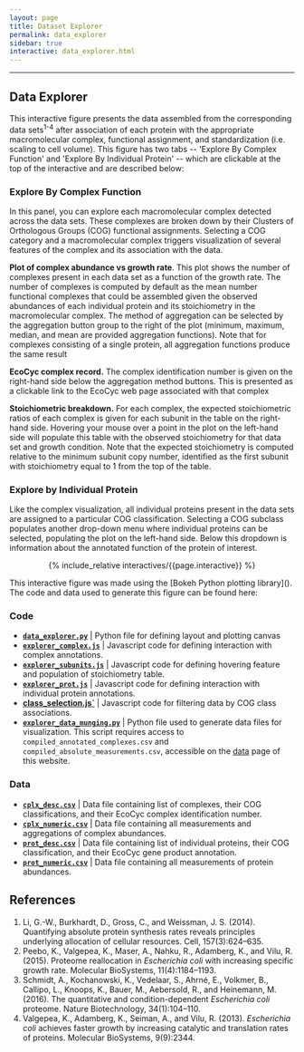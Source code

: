 ```yaml
---
layout: page
title: Dataset Explorer
permalink: data_explorer
sidebar: true
interactive: data_explorer.html
---
```

---

## Data Explorer
This interactive figure presents the data assembled from the corresponding data
sets<sup>1-4</sup> after association of each protein with the appropriate
macromolecular complex, functional assignment, and standardization (i.e. scaling
to cell volume). This figure has two tabs -- 'Explore By Complex Function' and
'Explore By Individual Protein' -- which are clickable at the top of the
interactive and are described below:

### Explore By Complex Function

In this panel, you can explore each macromolecular complex detected across
the data sets. These complexes are broken down by their Clusters of
Orthologous Groups (COG) functional assignments. Selecting a COG category
and a macromolecular complex triggers visualization of several features of
the complex and its association with the data. 

**Plot of complex abundance vs growth rate**. This plot shows the number of
complexes present in each data set as a function of the growth rate. The number
of complexes is computed by default as the mean number functional complexes that
could be assembled given the observed abundances of each individual protein and
its stoichiometry in the macromolecular complex. The method of aggregation can
be selected by the aggregation button group to the right of the plot (minimum,
maximum, median, and mean are provided aggregation functions). Note that for
complexes consisting of a single protein, all aggregation functions produce the
same result

**EcoCyc complex record.** The complex identification number is given on the
right-hand side below the aggregation method buttons. This is presented as a
clickable link to the  EcoCyc web page associated with that complex

**Stoichiometric breakdown.** For each complex, the expected stoichiometric
ratios of each complex is given for each subunit in the table on the right-hand
side. Hovering your mouse over a point in the plot on the left-hand side will
populate this table with the observed stoichiometry for that data set and growth
condition. Note that the expected stoichiometry is computed relative to the
minimum subunit copy number, identified as the first subunit with stoichiometry
equal to 1 from the top of the table.


### Explore by Individual Protein

Like the complex visualization, all individual proteins present in the data sets
are assigned to a particular COG classification. Selecting a COG subclass
populates another drop-down menu where individual proteins can be selected,
populating the plot on the left-hand side. Below this dropdown is information
about the annotated function of the protein of interest.
<br/>
<center>

{% include_relative interactives/{{page.interactive}} %}

</center>
This interactive figure was made using the [Bokeh Python plotting library]().
The code and data used to generate this figure can be found here:

### Code
* [**`data_explorer.py`**](code/data_explorer.py) \| Python file for defining layout and plotting canvas
* [**`explorer_complex.js`**](code/explorer_complex.js) \| Javascript code for
  defining interaction with complex annotations.
* [**`explorer_subunits.js`**](code/explorer_subunits.js) \| Javascript code for
  defining hovering feature and population of stoichiometry table.
* [**`explorer_prot.js`**](code/explorer_prot.js) \| Javascript code for
  defining interaction with individual protein annotations.
* [**class_selection.js`**](code/class_selection.js) \| Javascript code for
  filtering data by COG class associations.
* [**`explorer_data_munging.py`**](code/explorer_data_munging.py) \| Python file
  used to generate data files for visualization. This script requires access to
  `compiled_annotated_complexes.csv` and `compiled_absolute_measurements.csv`,
  accessible on the [data]({{site.url}}/data) page of this website. 

### Data 
* [**`cplx_desc.csv`**](data/cplx_desc.csv) \| Data file containing list of
  complexes, their COG classifications, and their EcoCyc complex identification
  number.
* [**`cplx_numeric.csv`**](data/cplx_numeric.csv) \| Data file containing all
  measurements and aggregations of complex abundances.
* [**`prot_desc.csv`**](data/prot_desc.csv) \| Data file containing list of
  individual proteins, their COG classification, and their EcoCyc gene product
  annotation.
* [**`prot_numeric.csv`**](data/prot_numeric.csv) \| Data file containing all
  measurements of protein abundances.

## References 

1. Li, G.-W., Burkhardt, D., Gross, C., and Weissman, J. S. (2014). Quantifying absolute protein synthesis rates reveals principles underlying allocation of cellular resources. Cell, 157(3):624–635.
2. Peebo, K., Valgepea, K., Maser, A., Nahku, R., Adamberg, K., and Vilu, R. (2015). Proteome reallocation in *Escherichia coli* with increasing specific growth rate. Molecular BioSystems, 11(4):1184–1193.
3. Schmidt, A., Kochanowski, K., Vedelaar, S., Ahrné, E., Volkmer, B., Callipo, L., Knoops, K., Bauer, M., Aebersold, R., and Heinemann, M. (2016). The quantitative and condition-dependent *Escherichia coli* proteome. Nature Biotechnology, 34(1):104–110.
4. Valgepea, K., Adamberg, K., Seiman, A., and Vilu, R. (2013). *Escherichia coli* achieves faster growth by increasing catalytic and translation rates of proteins. Molecular BioSystems, 9(9):2344.
